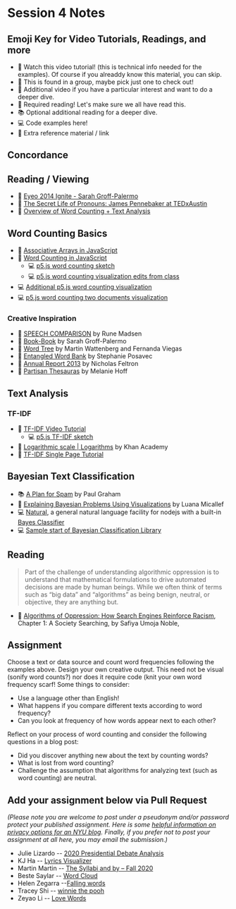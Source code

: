# Session 4 Notes

## Emoji Key for Video Tutorials, Readings, and more
* 🚨 Watch this video tutorial! (this is technical info needed for the examples). Of course if you alreaddy know this material, you can skip.
* 🔢 This is found in a group, maybe pick just one to check out!
* 🍿 Additional video if you have a particular interest and want to do a deeper dive.
* 📕 Required reading! Let's make sure we all have read this.
* 📚 Optional additional reading for a deeper dive.
* 💻 Code examples here!
* 🔗 Extra reference material / link

## Concordance

## Reading / Viewing
* 🚨 [Eyeo 2014 Ignite - Sarah Groff-Palermo](https://vimeo.com/111211477)
* 🍿 [The Secret Life of Pronouns: James Pennebaker at TEDxAustin](https://www.youtube.com/watch?v=PGsQwAu3PzU)
* 🍿 [Overview of Word Counting + Text Analysis](https://youtu.be/tE-ZYXU8A8U)

## Word Counting Basics
* 🚨 [Associative Arrays in JavaScript](https://youtu.be/_5jdE6RKxVk?list=PLRqwX-V7Uu6bZQkJcGM5S9fn9R9Yyd8iZ)
* 🚨 [Word Counting in JavaScript](https://youtu.be/unm0BLor8aE)
    * 💻 [p5.js word counting sketch](https://editor.p5js.org/codingtrain/sketches/icFi8MF7N)
    * 💻 [p5.js word counting visualization edits from class](https://editor.p5js.org/a2zitp/sketches/DALOdSi07)
* 💻 [Additional p5.js word counting visualization](https://editor.p5js.org/a2zitp/sketches/50rBhpEsT)
* 💻 [p5.js word counting two documents visualization](https://editor.p5js.org/a2zitp/sketches/uyLWWpQKB)

### Creative Inspiration
* 🔗 [SPEECH COMPARISON](http://www.runemadsen.com/work/speech-comparison/) by Rune Madsen
* 🔗 [Book-Book](http://sarahghp.com/projects/book-book.html) by Sarah Groff-Palermo
* 🔗 [Word Tree](http://hint.fm/projects/wordtree/) by Martin Wattenberg and Fernanda Viegas
* 🔗 [Entangled Word Bank](http://www.stefanieposavec.com/entangled-word-bank) by Stephanie Posavec
* 🔗 [Annual Report 2013](http://feltron.com/FAR13.html) by Nicholas Feltron
* 🔗 [Partisan Thesauras](http://partisanthesaurus.com/) by Melanie Hoff

## Text Analysis

### TF-IDF
* 🍿 [TF-IDF Video Tutorial](https://youtu.be/RPMYV-eb6lI?list=PLRqwX-V7Uu6bZQkJcGM5S9fn9R9Yyd8iZ)
    * 💻 [p5.js TF-IDF sketch](https://editor.p5js.org/codingtrain/sketches/u0C4FV8sg)
* 🍿 [Logarithmic scale | Logarithms](https://youtu.be/sBhEi4L91Sg) by Khan Academy
* 🔗 [TF-IDF Single Page Tutorial](http://www.tfidf.com/)

## Bayesian Text Classification
* 📚 [A Plan for Spam](http://www.paulgraham.com/spam.html) by Paul Graham
* 🍿 [Explaining Bayesian Problems Using Visualizations](https://youtu.be/D8VZqxcu0I0) by Luana Micallef
* 💻 [Natural](https://github.com/NaturalNode/natural), a general natural language facility for nodejs with a built-in [Bayes Classifier](https://github.com/NaturalNode/natural#bayesian-and-logistic-regression)
* 💻 [Sample start of Bayesian Classification Library](https://github.com/shiffman/bayes-classifier-js)

## Reading
> Part of the challenge of understanding algorithmic oppression is to understand that mathematical formulations to drive automated decisions are made by human beings. While we often think of terms such as “big data” and “algorithms” as being benign, neutral, or objective, they are anything but. 
* 🚨 [Algorithms of Oppression: How Search Engines Reinforce Racism](https://ebookcentral-proquest-com.proxy.library.nyu.edu/lib/nyulibrary-ebooks/detail.action?docID=4834260), Chapter 1: A Society Searching, by Safiya Umoja Noble,

## Assignment

Choose a text or data source and count word frequencies following the examples above. Design your own creative output. This need not be visual (sonify word counts?) nor does it require code (knit your own word frequency scarf! Some things to consider:
* Use a language other than English!
* What happens if you compare different texts according to word frequency?
* Can you look at frequency of how words appear next to each other?

Reflect on your process of word counting and consider the following questions in a blog post:
* Did you discover anything new about the text by counting words?
* What is lost from word counting?
* Challenge the assumption that algorithms for analyzing text (such as word counting) are neutral.

## Add your assignment below via Pull Request
*(Please note you are welcome to post under a pseudonym and/or password protect your published assignment. Here is some [helpful information on privacy options for an NYU blog](https://nyu.service-now.com/sp?id=kb_article&sysparm_article=KB0012245&sys_kb_id=b2ddc9da004aa1002a5d036a271e5f70&spa=1). Finally, if you prefer not to post your assignment at all here, you may email the submission.)*
* Julie Lizardo -- [2020 Presidential Debate Analysis](https://julielizardo.com/2020/10/04/2020-presidential-debate-analysis/)
* KJ Ha -- [Lyrics Visualizer](https://www.kyungjooha.com/post/lyrics-visualizer)
* Martin Martin -- [The Syllabi and by – Fall 2020](https://www.martinsquared.com/2020/10/04/the-syllabi-and-by-fall-2020/)
* Beste Saylar -- [Word Cloud](https://www.bestesaylar.com/programming-a2z/2020/10/2/word-cloud)
* Helen Zegarra --[Falling words](https://texaotech.wordpress.com/2020/10/06/falling-words/)
* Tracey Shi -- [winnie the pooh](http://wp.nyu.edu/tianyeeee/programming-a-z/)
* Zeyao Li -- [Love Words](https://zeyao.online/Love-Words-c25d2db1a8084fcf9c2e61139cb2ee1c)

